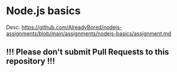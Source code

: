 # Node.js basics

Desc: https://github.com/AlreadyBored/nodejs-assignments/blob/main/assignments/nodejs-basics/assignment.md

## !!! Please don't submit Pull Requests to this repository !!!
